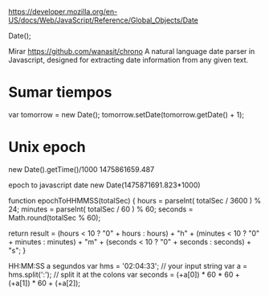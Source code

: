 https://developer.mozilla.org/en-US/docs/Web/JavaScript/Reference/Global_Objects/Date

Date();

Mirar https://github.com/wanasit/chrono
A natural language date parser in Javascript, designed for extracting date information from any given text.



# Sumar tiempos
var tomorrow = new Date();
tomorrow.setDate(tomorrow.getDate() + 1);


# Unix epoch
new Date().getTime()/1000
1475861659.487

epoch to javascript date
new Date(1475871691.823*1000)


function epochToHHMMSS(totalSec) {
  hours = parseInt( totalSec / 3600 ) % 24;
  minutes = parseInt( totalSec / 60 ) % 60;
  seconds = Math.round(totalSec % 60);

  return result = (hours < 10 ? "0" + hours : hours) + "h" + (minutes < 10 ? "0" + minutes : minutes) + "m" + (seconds  < 10 ? "0" + seconds : seconds) + "s";
}


HH:MM:SS a segundos
var hms = '02:04:33';   // your input string
var a = hms.split(':'); // split it at the colons
var seconds = (+a[0]) * 60 * 60 + (+a[1]) * 60 + (+a[2]); 
